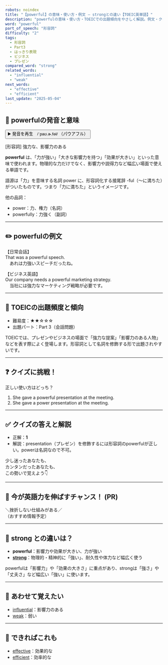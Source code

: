 ```yaml
---
robots: noindex
title: "【powerful】の意味・使い方・例文 ― strongとの違い【TOEIC英単語】"
description: "powerfulの意味・使い方・TOEICでの出題傾向をやさしく解説。例文・クイズ付きでstrongとの違いもわかりやすく学べます。"
word: "powerful"
part_of_speech: "形容詞"
difficulty: "2"
tags:
  - 形容詞
  - Part3
  - はっきり表現
  - ビジネス
  - プレゼン
compared_word: "strong"
related_words:
  - "influential"
  - "weak"
next_words:
  - "effective"
  - "efficient"
last_update: "2025-05-04"
---
```


## 🔰 powerfulの発音と意味

<button class="play-audio" onclick="playTTS('powerful')">
  <span class="play-audio-main">
    ▶️ 発音を再生　/ˈpaʊ.ɚ.fəl/
  </span>
  <span class="play-audio-sub">
    （パウアフル）
  </span>
</button>

[形容詞] 強力な、影響力のある

**powerful** は、「力が強い」「大きな影響力を持つ」「効果が大きい」といった意味で使われます。物理的な力だけでなく、影響力や説得力など幅広い場面で使える単語です。

語源は「力」を意味する名詞 power に、形容詞化する接尾辞 -ful（～に満ちた）がついたものです。つまり「力に満ちた」というイメージです。

他の品詞：  
- power：力、権力（名詞）
- powerfully：力強く（副詞）

---

## ✏️ powerfulの例文

【日常会話】  
That was a powerful speech.  
　あれは力強いスピーチだったね。

【ビジネス英語】  
Our company needs a powerful marketing strategy.  
　当社には強力なマーケティング戦略が必要です。

---

## 🎯 TOEICの出題頻度と傾向

- 難易度：★★☆☆☆
- 出題パート：Part 3（会話問題）

TOEICでは、プレゼンやビジネスの場面で「強力な提案」「影響力のある人物」などを表す際によく登場します。形容詞として名詞を修飾する形で出題されやすいです。

---

## ❓ クイズに挑戦！

正しい使い方はどっち？

1. She gave a powerful presentation at the meeting.  
2. She gave a power presentation at the meeting.

---

## ✅ クイズの答えと解説

- 正解：**1**
- 解説：presentation（プレゼン）を修飾するには形容詞のpowerfulが正しい。powerは名詞なので不可。

少し迷ったあなたも、  
カンタンだったあなたも、  
この勢いで覚えよう👇️

---

## 🚀 今が英語力を伸ばすチャンス！ (PR)

<div class="info-center">
＼挫折しない仕組みがある／<br>  
（おすすめ情報予定）
</div>

---

## 🤔  strong との違いは？

- **powerful**：影響力や効果が大きい、力が強い
- **[strong](/word/strong/)**：物理的・精神的に「強い」、耐久性や体力など幅広く使う

powerfulは「影響力」や「効果の大きさ」に重点があり、strongは「強さ」や「丈夫さ」など幅広い「強い」に使います。

---

## 🧩 あわせて覚えたい

- [influential](/word/influential/)：影響力のある
- [weak](/word/weak/)：弱い

---

## 📖 できればこれも

- [effective](/word/effective/)：効果的な
- [efficient](/word/efficient/)：効率的な

<!-- cvid: aid02_bid35 -->
